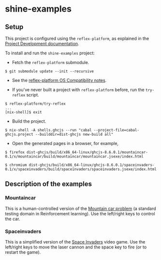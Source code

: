 # shine-examples

## Setup

This project is configured using the `reflex-platform`, as explained in the [Project Development documentation](https://github.com/reflex-frp/reflex-platform/blob/develop/docs/project-development.md). 

To install and run the `shine-examples` project:

- Fetch the `reflex-platform` submodule.

```
$ git submodule update --init --recursive
```

- See the [reflex-platform OS Compatibility notes](https://github.com/reflex-frp/reflex-platform#os-compatibility).

- If you've never built a project with `reflex-platform` before, run the `try-reflex` script.

```
$ reflex-platform/try-reflex
...
[nix-shell]$ exit
```

- Build the project.

```
$ nix-shell -A shells.ghcjs --run "cabal --project-file=cabal-ghcjs.project --builddir=dist-ghcjs new-build all"
```

- Open the generated pages in a browser, for example,

```
$ firefox dist-ghcjs/build/x86_64-linux/ghcjs-8.6.0.1/mountaincar-0.1/x/mountaincar/build/mountaincar/mountaincar.jsexe/index.html 

$ chromium dist-ghcjs/build/x86_64-linux/ghcjs-8.6.0.1/spaceinvaders-0.1/x/spaceinvaders/build/spaceinvaders/spaceinvaders.jsexe/index.html 
```

## Description of the examples

### Mountaincar

This is a human-controlled version of the [Mountain car problem](https://en.wikipedia.org/wiki/Mountain_car_problem) (a standard testing domain in Reinforcement learning). Use the left/right keys to control the car.

### Spaceinvaders

This is a simplified version of the [Space Invaders](https://en.wikipedia.org/wiki/Space_Invaders) video game. Use the left/right keys to move the laser cannon and the space key to fire (or to restart the game).

